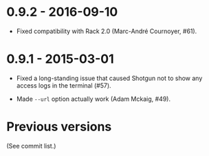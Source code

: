 0.9.2 - 2016-09-10
==================

* Fixed compatibility with Rack 2.0 (Marc-André Cournoyer, #61).

0.9.1 - 2015-03-01
==================

* Fixed a long-standing issue that caused Shotgun not to show any access logs
  in the terminal (#57).

* Made `--url` option actually work (Adam Mckaig, #49).

Previous versions
=================

(See commit list.)
